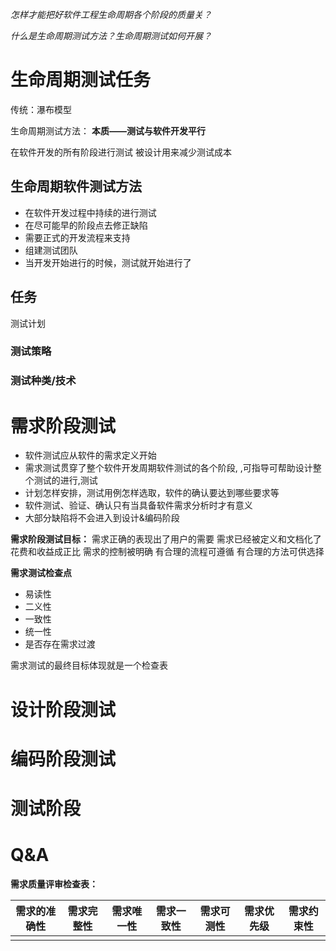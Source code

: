 
*怎样才能把好软件工程生命周期各个阶段的质量关？*

*什么是生命周期测试方法？生命周期测试如何开展？*

# 生命周期测试任务
传统：瀑布模型

生命周期测试方法：
**本质——测试与软件开发平行**

在软件开发的所有阶段进行测试
被设计用来减少测试成本

## 生命周期软件测试方法
- 在软件开发过程中持续的进行测试
- 在尽可能早的阶段点去修正缺陷
- 需要正式的开发流程来支持
- 组建测试团队
- 当开发开始进行的时候，测试就开始进行了

## 任务
测试计划
### 测试策略

### 测试种类/技术




# 需求阶段测试
- 软件测试应从软件的需求定义开始
- 需求测试贯穿了整个软件开发周期软件测试的各个阶段, ,可指导可帮助设计整个测试的进行,测试
- 计划怎样安排，测试用例怎样选取，软件的确认要达到哪些要求等
- 软件测试、验证、确认只有当具备软件需求分析时才有意义
- 大部分缺陷将不会进入到设计&编码阶段

**需求阶段测试目标：**
需求正确的表现出了用户的需要
需求已经被定义和文档化了
花费和收益成正比
需求的控制被明确
有合理的流程可遵循
有合理的方法可供选择

**需求测试检查点**
- 易读性
- 二义性
- 一致性
- 统一性
- 是否存在需求过渡


需求测试的最终目标体现就是一个检查表


# 设计阶段测试

# 编码阶段测试

# 测试阶段




# Q&A

**需求质量评审检查表：**

| 需求的准确性 | 需求完整性 | 需求唯一性 | 需求一致性 | 需求可测性 | 需求优先级 | 需求约束性 |
| ------------ | ---------- | ---------- | ---------- | ---------- | ---------- | ---------- |
|              |            |            |            |            |            |            |


